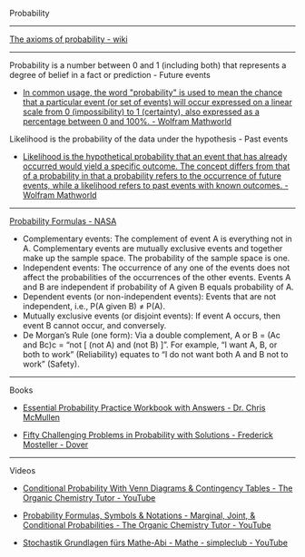 Probability

- - - -

[The axioms of probability - wiki](https://en.wikipedia.org/wiki/Probability_axioms)

- - - -

Probability is a number between 0 and 1 (including both) that represents a degree of belief in a fact or prediction - Future events

*  [In common usage, the word "probability" is used to mean the chance that a particular event (or set of events) will occur expressed on a linear scale from 0 (impossibility) to 1 (certainty), also expressed as a percentage between 0 and 100%. - Wolfram Mathworld](https://mathworld.wolfram.com/Probability.html)

Likelihood is the probability of the data under the hypothesis - Past events

* [Likelihood is the hypothetical probability that an event that has already occurred would yield a specific outcome. The concept differs from that of a probability in that a probability refers to the occurrence of future events, while a likelihood refers to past events with known outcomes. - Wolfram Mathworld](https://mathworld.wolfram.com/Likelihood.html)

- - - -

[Probability Formulas - NASA](https://www.nasa.gov/wp-content/uploads/2023/11/210624-probability-formulas.pdf)

* Complementary events: The complement of event A is everything not in A. Complementary events are mutually
exclusive events and together make up the sample space. The probability of the sample space is one.
* Independent events: The occurrence of any one of the events does not affect the probabilities of the occurrences
of the other events. Events A and B are independent if probability of A given B equals probability of A.
* Dependent events (or non-independent events): Events that are not independent, i.e., P(A given B) ≠ P(A).
* Mutually exclusive events (or disjoint events): If event A occurs, then event B cannot occur, and conversely.
* De Morgan’s Rule (one form): Via a double complement, A or B = (Ac and Bc)c = “not [ (not A) and (not B) ]”. For
example, “I want A, B, or both to work” (Reliability) equates to “I do not want both A and B not to work” (Safety).

- - - -

Books

* [Essential Probability Practice Workbook with Answers - Dr. Chris McMullen](https://www.goodreads.com/book/show/212931091-essential-probability-practice-workbook-with-answers)

* [Fifty Challenging Problems in Probability with Solutions - Frederick Mosteller - Dover](https://store.doverpublications.com/products/9780486653556?srsltid=AfmBOoqTq25PzBNjRLb4DdBFVKu3-nixrTLp-gyKcBjO34ELsyAo8cy6)

- - - -

Videos

* [Conditional Probability With Venn Diagrams & Contingency Tables - The Organic Chemistry Tutor - YouTube](https://youtu.be/sqDVrXq_eh0?si=K3KJjEj_801jA6-c)

* [Probability Formulas, Symbols & Notations - Marginal, Joint, & Conditional Probabilities - The Organic Chemistry Tutor - YouTube](https://youtu.be/bddckR734aM?si=3utOb4B4hcPgkVet)

* [Stochastik Grundlagen fürs Mathe-Abi - Mathe - simpleclub - YouTube](https://youtu.be/mygSTraEAkU?si=eNfizTMJrs9KlLk5)

